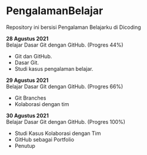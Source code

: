 # PengalamanBelajar
Repository ini bersisi Pengalaman Belajarku di Dicoding

**28 Agustus 2021**  
Belajar Dasar Git dengan GitHub. (Progres 44%)
  * Git dan GitHub.
  * Dasar Git.
  * Studi kasus pengalaman belajar.

**29 Agustus 2021**  
Belajar Dasar Git dengan GitHub. (Progres 66%)
  * Git Branches
  * Kolaborasi dengan tim

**30 Agustus 2021**  
Belajar Dasar Git dengan GitHub. (Progres 100%)
  * Studi Kasus Kolaborasi dengan Tim
  * GitHub sebagai Portfolio
  * Penutup











